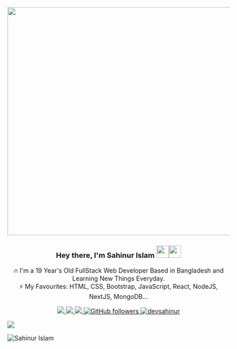 <p align="center">
  <!-- <img src="https://i.imgur.com/mZ3k4LK.gif" width=655 height=517 alt="" />  -->
  <img src="https://i.imgur.com/mZ3k4LK.gif" width=655 height=517 alt="" />
</p>
<h3 align="center">Hey there, I'm Sahinur Islam <img src="https://media.giphy.com/media/hvRJCLFzcasrR4ia7z/giphy.gif" width="28"><img src="https://emojis.slackmojis.com/emojis/images/1531849430/4246/blob-sunglasses.gif?1531849430" width="28"/></h3>
<p align="center">
 🔥 I'm a 19 Year's Old FullStack Web Developer Based in Bangladesh and Learning New Things Everyday. <br>
⚡ My Favourites: HTML, CSS, Bootstrap, JavaScript, React, NodeJS, NextJS, MongoDB... <br>
</p>

<p align="center">
  <a href="https://facebook.com/devsahinur" target="_blank">
    <img src="https://img.shields.io/badge/-Facebook-1877F2?style=flat&labelColor=1877F2&logo=facebook&logoColor=white&link=https://facebook.com/devsahinur">
  </a>
  
  <a href="https://twitter.com/devsahinur" target="_blank">
    <img src="https://img.shields.io/badge/-Twitter-1ca0f1?style=flat&labelColor=1ca0f1&logo=twitter&logoColor=white&link=https://twitter.com/devsahinur">
  </a>
   <a href="https://www.instagram.com/devsahinur/" target="_blank">
    <img src="https://img.shields.io/badge/-instagram-red?style=flat&labelColor=red&logo=twitter&logoColor=white&link=https://www.instagram.com/devsahinur/">
  </a>
  <a href="https://github.com/devsahinur" target="_blank">
    <img alt="GitHub followers" src="https://img.shields.io/github/followers/devsahinur?label=Github&style=flat">
  </a>
  <a href="https://github.com/devsahinur" target="_blank">
    <img src="https://komarev.com/ghpvc/?username=sahinurinfo&label=Views&color=brightgreen&style=flat" alt="devsahinur" />
  </a> 
</p 
<!-- This is repo start dasbord -->
<img src="https://github-readme-stats.vercel.app/api?username=devSahinur&&show_icons=true&title_color=ffffff&icon_color=bb2acf&text_color=daf7dc&bg_color=151515">
<p><img align="left" src="https://github-readme-stats.vercel.app/api/top-langs?username=devSahinur&show_icons=true&theme=cobalt&title_color=3cb480&locale=en&layout=compact" alt="Sahinur Islam" /></p>
